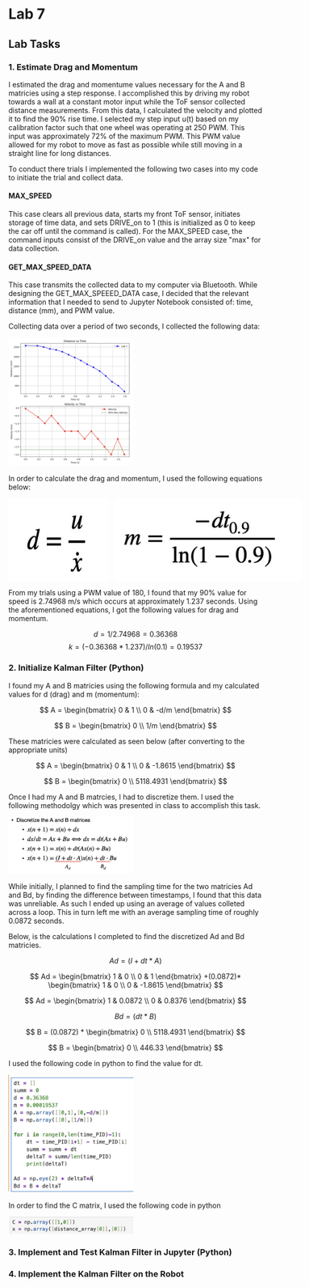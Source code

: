 # Lab 7

## Lab Tasks

### 1. Estimate Drag and Momentum

I estimated the drag and momentume values necessary for the A and B matricies using a step response. I accomplished this by driving my robot towards a wall at a constant motor input while the ToF sensor collected distance measurements. From this data, I calculated the velocity and plotted it to find the 90% rise time. I selected my step input u(t) based on my calibration factor such that one wheel was operating at 250 PWM. This input was approximately 72% of the maximum PWM. This PWM value allowed for my robot to move as fast as possible while still moving in a straight line for long distances. 

To conduct there trials I implemented the following two cases into my code to initiate the trial and collect data.

#### MAX_SPEED
This case clears all previous data, starts my front ToF sensor, initiates storage of time data, and sets DRIVE_on to 1 (this is initialized as 0 to keep the car off until the command is called). For the MAX_SPEED case, the command inputs consist of the DRIVE_on value and the array size "max" for data collection.

#### GET_MAX_SPEED_DATA
This case transmits the collected data to my computer via Bluetooth. While designing the GET_MAX_SPEEED_DATA case, I decided that the relevant information that I needed to send to Jupyter Notebook consisted of: time, distance (mm), and PWM value. 

Collecting data over a period of two seconds, I collected the following data:

<img width="248" alt="Profile Picture" src="DT.jpg">

In order to calculate the drag and momentum, I used the following equations below:

<div style="display: flex; gap: 10px;">
  <img width="375" alt="Profile Picture" src="DRAG.jpg">
  <img width="375" alt="Profile Picture" src="MOMENTUM.jpg">
</div>


From my trials using a PWM value of 180, I found that my 90% value for speed is 2.74968 m/s which occurs at approximately 1.237 seconds. Using the aforementioned equations, I got the following values for drag and momentum. 

$$ d = 1 / 2.74968 = 0.36368 $$
$$k = (-0.36368 * 1.237)/ln(0.1) = 0.19537$$

### 2. Initialize Kalman Filter (Python)

I found my A and B matricies using the following formula and my calculated values for d (drag) and m (momentum):

$$ A =
\begin{bmatrix}
0 & 1 \\
0 & -d/m
\end{bmatrix}
$$

$$ B =
\begin{bmatrix}
0 \\
1/m
\end{bmatrix}
$$

These matricies were calculated as seen below (after converting to the appropriate units)

$$ A =
\begin{bmatrix}
0 & 1 \\
0 & -1.8615
\end{bmatrix} 
$$

$$ B =
\begin{bmatrix}
0 \\
5118.4931
\end{bmatrix}
$$

Once I had my A and B matrcies, I had to discretize them. I used the following methodolgy which was presented in class to accomplish this task.

<img width="248" alt="Profile Picture" src="DISC.jpg">

While initially, I planned to find the sampling time for the two matricies Ad and Bd, by finding the difference between timestamps, I found that this data was unreliable. As such I ended up using an average of values colleted across a loop. This in turn left me with an average sampling time of roughly 0.0872 seconds.

Below, is the calculations I completed to find the discretized Ad and Bd matricies.

$$ Ad = (I + dt * A) $$

$$ Ad =
\begin{bmatrix}
1 & 0 \\
0 & 1
\end{bmatrix} 
+(0.0872)*
\begin{bmatrix}
1 & 0 \\
0 & -1.8615
\end{bmatrix} 
$$

$$ Ad =
\begin{bmatrix}
1 & 0.0872 \\
0 & 0.8376
\end{bmatrix} 
$$

$$ Bd = (dt * B) $$

$$ B =
(0.0872) *
\begin{bmatrix}
0 \\
5118.4931
\end{bmatrix}
$$

$$ B =
\begin{bmatrix}
0 \\
446.33
\end{bmatrix}
$$

I used the following code in python to find the value for dt.

<img width="248" alt="Profile Picture" src="PYTHONN.jpg"> 

In order to find the C matrix, I used the following code in python

<img width="248" alt="Profile Picture" src="C.jpg"> 

### 3. Implement and Test Kalman Filter in Jupyter (Python)
### 4. Implement the Kalman Filter on the Robot








